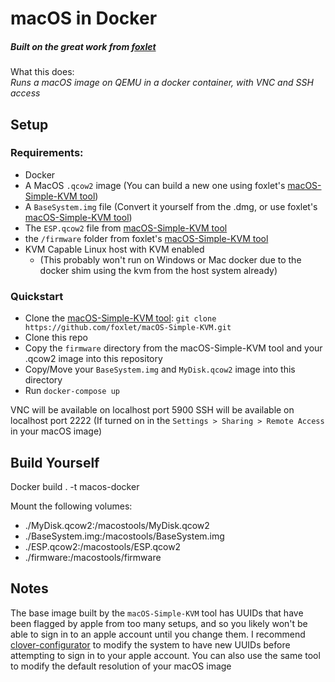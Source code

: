 # macOS in Docker

##### Built on the great work from [foxlet]

What this does: \
_Runs a macOS image on QEMU in a docker container, with VNC and SSH access_

## Setup

### Requirements:
 - Docker
 - A MacOS `.qcow2` image (You can build a new one using foxlet's [macOS-Simple-KVM tool])
 - A `BaseSystem.img` file (Convert it yourself from the .dmg, or use foxlet's [macOS-Simple-KVM tool])
 - The `ESP.qcow2` file from [macOS-Simple-KVM tool]
 - the `/firmware` folder from foxlet's [macOS-Simple-KVM tool]
 - KVM Capable Linux host with KVM enabled
     - (This probably won't run on Windows or Mac docker due to the docker shim using the kvm from the host system already)


### Quickstart
 - Clone the [macOS-Simple-KVM tool]: `git clone https://github.com/foxlet/macOS-Simple-KVM.git`
 - Clone this repo
 - Copy the `firmware` directory from the macOS-Simple-KVM tool and your .qcow2 image into this repository
 - Copy/Move your `BaseSystem.img` and `MyDisk.qcow2` image into this directory
 - Run `docker-compose up` 
 
 VNC will be available on localhost port 5900
 SSH will be available on localhost port 2222 (If turned on in the `Settings > Sharing > Remote Access` in your macOS image)


## Build Yourself

Docker build . -t macos-docker

Mount the following volumes:

 - ./MyDisk.qcow2:/macostools/MyDisk.qcow2
 - ./BaseSystem.img:/macostools/BaseSystem.img
 - ./ESP.qcow2:/macostools/ESP.qcow2
 - ./firmware:/macostools/firmware
 
## Notes
The base image built by the `macOS-Simple-KVM` tool has UUIDs that have been flagged by apple from too many setups, and so you likely won't be able to sign in to an apple account until you change them.
I recommend [clover-configurator] to modify the system to have new UUIDs before attempting to sign in to your apple account.
You can also use the same tool to modify the default resolution of your macOS image


[clover-configurator]: https://mackie100projects.altervista.org/download-clover-configurator/
[foxlet]: https://github.com/foxlet/macOS-Simple-KVM
[macOS-Simple-KVM tool]: https://github.com/foxlet/macOS-Simple-KVM
